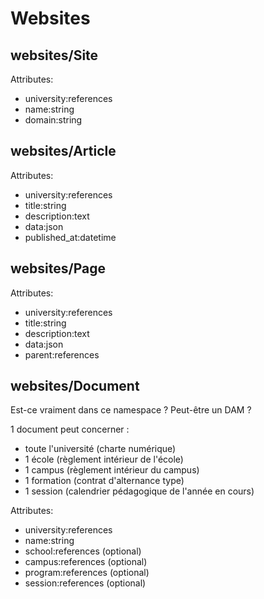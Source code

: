 # Websites

## websites/Site

Attributes:
- university:references
- name:string
- domain:string

## websites/Article

Attributes:
- university:references
- title:string
- description:text
- data:json
- published_at:datetime

## websites/Page

Attributes:
- university:references
- title:string
- description:text
- data:json
- parent:references

## websites/Document

Est-ce vraiment dans ce namespace ? Peut-être un DAM ?

1 document peut concerner :
- toute l'université (charte numérique)
- 1 école (règlement intérieur de l'école)
- 1 campus (règlement intérieur du campus)
- 1 formation (contrat d'alternance type)
- 1 session (calendrier pédagogique de l'année en cours)

Attributes:
- university:references
- name:string
- school:references (optional)
- campus:references (optional)
- program:references (optional)
- session:references (optional)
